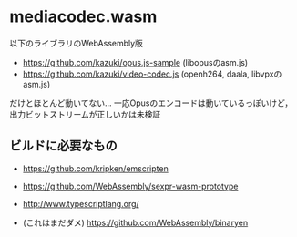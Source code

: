 # mediacodec.wasm

以下のライブラリのWebAssembly版

* https://github.com/kazuki/opus.js-sample (libopusのasm.js)
* https://github.com/kazuki/video-codec.js (openh264, daala, libvpxのasm.js)

だけとほとんど動いてない...
一応Opusのエンコードは動いているっぽいけど，出力ビットストリームが正しいかは未検証

## ビルドに必要なもの

* https://github.com/kripken/emscripten
* https://github.com/WebAssembly/sexpr-wasm-prototype
* http://www.typescriptlang.org/

* (これはまだダメ) https://github.com/WebAssembly/binaryen